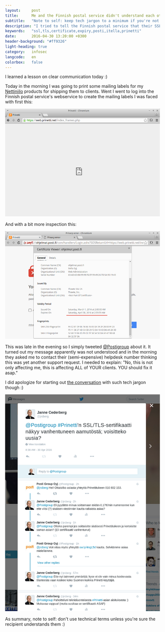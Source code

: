 ```yaml
---
layout:     post
title:      Me and the Finnish postal service didn't understand each other
subtitle:   "Note to self: keep tech jargon to a minimum if you're not SURE you'll be understood :)"
description: "I tried to tell the Finnish postal service that their SSL/TLS certificate had expired. I ended up failing due to - I guess - using too technical language."
keywords:   "ssl,tls,certificate,expiry,posti,itella,prinetti"
date:       2016-04-30 13:20:00 +0300
header-background: "#ff9326"
light-heading: true
category:   infosec
langcode:   en
colorbox:   false
---
```


I learned a lesson on clear communication today :)

Today in the morning I was going to print some mailing labels for my [Nettiniilo](https://nettiniilo.fi) products for shipping them to clients. Went I went to log into the Finnish postal service's webservice to create the mailing labels I was faced with first this:

![Connection to label creation service simply died](/img/posti-prinetti-certificate-dead.png)

And with a bit more inspection this:

![Certificate seems to have been expired](/img/posti-prinetti-certificate-dead2.png)

This was late in the evening so I simply tweeted [@Postigroup](https://twitter.com/postigroup) about it. It turned out my message apparently was not understood and in the morning they asked me to contact their (semi-expensive) helpdesk number thinking this was yet another support request. I needed to explain: "No, this is not only affecting me, this is affecting ALL of YOUR clients. YOU should fix it asap."

I did apologize for starting out [the conversation](https://twitter.com/jrcberg/status/726284457020395520) with such tech jargon though :)

[![Twitter discussion regarding Prinetti certificate expiration](/img/posti-prinetti-certificate-twitter-conversation.png)](https://twitter.com/jrcberg/status/726284457020395520)

As summary, note to self: don't use technical terms unless you're sure the recipient understands them :)